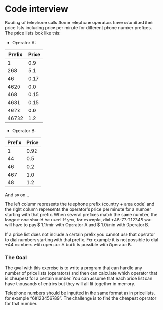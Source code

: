 # Code interview

Routing of telephone calls
Some telephone operators have submitted their price lists including price per minute for different phone number
prefixes. The price lists look like this:

- Operator A:

| Prefix | Price |
|--------|-------|
| 1      | 0.9   |
| 268    | 5.1   |
| 46     | 0.17  |
| 4620   | 0.0   |
| 468    | 0.15  |
| 4631   | 0.15  |
| 4673   | 0.9   |
| 46732  | 1.2   |

- Operator B:

| Prefix | Price |
|--------|-------|
| 1      | 0.92  |
| 44     | 0.5   |
| 46     | 0.2   |
| 467    | 1.0   |
| 48     | 1.2   |

And so on...

The left column represents the telephone prefix (country + area code) and the right column represents the operator's
price per minute for a number starting with that prefix. When several prefixes match the same number, the longest one
should be used. If you, for example, dial +46-73-212345 you will have to pay $ 1.1/min with Operator A and $ 1.0/min
with Operator B.

If a price list does not include a certain prefix you cannot use that operator to dial numbers starting with that
prefix. For example it is not possible to dial +44 numbers with operator A but it is possible with Operator B.

### The Goal
The goal with this exercise is to write a program that can handle any number of price lists (operators) and then can
calculate which operator that is cheapest for a certain number. You can assume that each price list can have thousands
of entries but they will all fit together in memory.

Telephone numbers should be inputted in the same format as in price lists, for example “68123456789”. The challenge is
to find the cheapest operator for that number.
